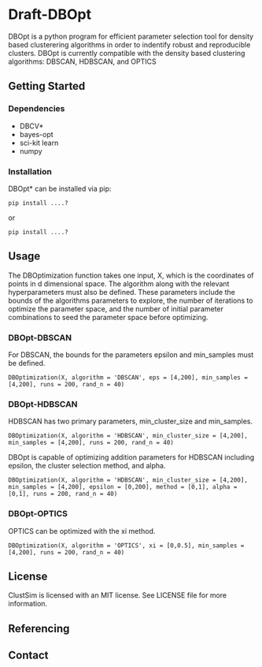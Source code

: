 # Draft-DBOpt

DBOpt is a python program for efficient parameter selection tool for density based clusterering algorithms in order to indentify robust and reproducible clusters. DBOpt is currently compatible with the density based clustering algorithms: DBSCAN, HDBSCAN, and OPTICS

## Getting Started
### Dependencies
- DBCV*
- bayes-opt
- sci-kit learn
- numpy
### Installation
DBOpt* can be installed via pip:
```
pip install ....?
```
or
```
pip install ....?
```

## Usage
The DBOptimization function takes one input, X, which is the coordinates of points in d dimensional space. The algorithm along with the relevant hyperparameters must also be defined. These parameters include the bounds of the algorithms parameters to explore, the number of iterations to optimize the parameter space, and the number of initial parameter combinations to seed the parameter space before optimizing. 
### DBOpt-DBSCAN 
For DBSCAN, the bounds for the parameters epsilon and min_samples must be defined. 
```
DBOptimization(X, algorithm = 'DBSCAN', eps = [4,200], min_samples = [4,200], runs = 200, rand_n = 40)
```
### DBOpt-HDBSCAN
HDBSCAN has two primary parameters, min_cluster_size and min_samples.
```
DBOptimization(X, algorithm = 'HDBSCAN', min_cluster_size = [4,200], min_samples = [4,200], runs = 200, rand_n = 40)
```
DBOpt is capable of optimizing addition parameters for HDBSCAN including epsilon, the cluster selection method, and alpha.
```
DBOptimization(X, algorithm = 'HDBSCAN', min_cluster_size = [4,200], min_samples = [4,200], epsilon = [0,200], method = [0,1], alpha = [0,1], runs = 200, rand_n = 40)
```
### DBOpt-OPTICS
OPTICS can be optimized with the xi method.
```
DBOptimization(X, algorithm = 'OPTICS', xi = [0,0.5], min_samples = [4,200], runs = 200, rand_n = 40)
```
## License
ClustSim is licensed with an MIT license. See LICENSE file for more information.
## Referencing

## Contact 

